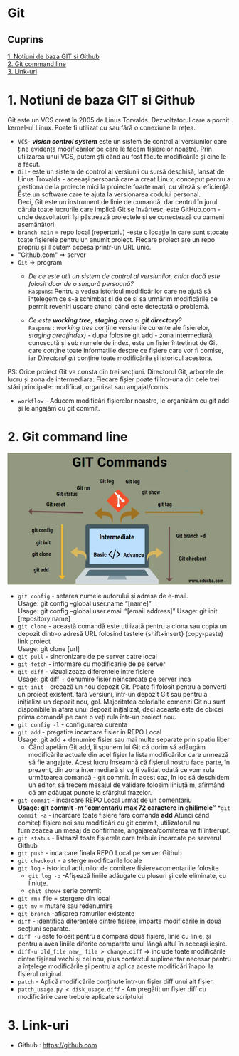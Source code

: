 # **Git** 

## Cuprins
[1. Notiuni de baza GIT si Github](#1-notiuni-de-baza-git-si-github)\
[2. Git command line](#2-git-command-line)\
[3. Link-uri](#3-link-uri)

# 1. Notiuni de baza GIT si Github
Git este un VCS creat în 2005 de Linus Torvalds. Dezvoltatorul care a pornit kernel-ul Linux. Poate fi utilizat cu sau fără o conexiune la rețea.

* `VCS`- __*vision control system*__ este un sistem de control al versiunilor care ține evidența modificărilor pe care le facem fișierelor noastre. Prin utilizarea unui VCS, putem ști când au fost făcute modificările și cine le-a făcut.
* `Git`- este un sistem de control al versiunii cu sursă deschisă, lansat de Linus Trovalds - aceeași persoană care a creat Linux, conceput pentru a gestiona de la proiecte mici la proiecte foarte mari, cu viteză și eficiență. Este un software care te ajuta la versionarea codului personal.\
Deci, Git este un instrument de linie de comandă, dar centrul în jurul căruia toate lucrurile care implică Git se învârtesc, este GitHub.com - unde dezvoltatorii își păstrează proiectele și se conectează cu oameni asemănători.
* `branch main` = repo local (repertoriu) -este o locație în care sunt stocate toate fișierele pentru un anumit proiect. Fiecare proiect are un repo propriu și îl putem accesa printr-un URL unic.
* "Github.com" => server
* `Git` => program
    * _De ce este util un sistem de control al versiunilor, chiar dacă este folosit doar de o singură persoană?_\
`Raspuns`: Pentru a vedea istoricul modificărilor care ne ajută să înțelegem ce s-a schimbat și de ce si sa urmărim modificările ce permit reveniri ușoare atunci când este detectată o problemă.

    * _Ce este ***working tree***, **staging area** si ***git directory***?_\
`Raspuns` : _working tree_ conține versiunile curente ale fișierelor, _staging area(index)_ - dupa folosire git add - zona intermediară, cunoscută și sub numele de index, este un fișier întreținut de Git care conține toate informațiile despre ce fișiere care vor fi comise, iar _Directorul git_ conține toate modificările și istoricul acestora. 

PS: Orice proiect Git va consta din trei secțiuni. Directorul Git, arborele de lucru și zona de intermediara. Fiecare fișier poate fi într-una din cele trei stări principale: modificat, organizat sau angajat/comis.
* `workflow` - Aducem modificări fișierelor noastre, le organizăm cu git add și le angajăm cu git commit.

# 2. Git command line
![schema](git-commands.png)
* `git config` - setarea numele autorului și adresa de e-mail.\
Usage: git config –global user.name “[name]”  
Usage: git config –global user.email “[email address]”
Usage: git init [repository name]
* `git clone` - această comandă este utilizată pentru a clona sau copia un depozit dintr-o adresă URL folosind tastele {shift+insert} (copy-paste) link proiect\
Usage: git clone [url]
* `git pull` - sincronizare de pe server catre local
* `git fetch` - informare cu modificarile de pe server  
* `git diff` - vizualizeaza diferentele intre fisiere\
Usage: git diff + denumire fisier neincarcate pe server inca
* `git init` - creează un nou depozit Git. Poate fi folosit pentru a converti un proiect existent, fără versiuni, într-un depozit Git sau pentru a inițializa un depozit nou, gol. Majoritatea celorlalte comenzi Git nu sunt disponibile în afara unui depozit inițializat, deci aceasta este de obicei prima comandă pe care o veți rula într-un proiect nou.
* `git config -l` - configurarea curenta
* `git add` - pregatire incarcare fisier in REPO Local\
Usage: git add + denumire fisier sau mai multe separate prin spatiu liber.
    * Când apelăm Git add, îi spunem lui Git că dorim să adăugăm modificările actuale din acel fișier la lista modificărilor care urmează să fie angajate. Acest lucru înseamnă că fișierul nostru face parte, în prezent, din zona intermediară și va fi validat odată ce vom rula următoarea comandă - git commit. În acest caz, în loc să deschidem un editor, să trecem mesajul de validare folosim liniuță m, afirmând că am adăugat puncte la sfârșitul frazelor.
* `git commit` - incarcare REPO Local urmat de un comentariu\
**Usage: git commit -m “comentariu max 72 caractere in ghilimele”**
*`git commit -a` - incarcare toate fisiere fara comanda **add**
Atunci când comiteți fișiere noi sau modificări cu git commit, utilizatorul nu furnizeazea un mesaj de confirmare, angajarea/comiterea va fi întrerupt.
* `git status` - listează toate fișierele care trebuie incarcate pe serverul Github
* `git push` - incarcare finala REPO Local pe server Github
* `git checkout` - a sterge modificarile locale
* `git log` - istoricul actiunilor de comitere fisiere+comentariile folosite
    * `git log -p` -Afișează liniile adăugate cu plusuri și cele eliminate, cu liniuțe.
    * `ghit show`+ serie commit 
* `git rm`+ file = stergere din local 
* `git mv` = mutare sau redenumire 
* `git branch` -afișarea ramurilor existente
* `diff` - identifica diferentele dintre fisiere, împarte modificările în două secțiuni separate.
* `diff -u` este folosit pentru a compara două fișiere, linie cu linie, și pentru a avea liniile diferite comparate unul lângă altul în aceeași ieșire.
* `diff-u old_file new_ file > change.diff` => include toate modificările dintre fișierul vechi și cel nou, plus contextul suplimentar necesar pentru a înțelege modificările și pentru a aplica aceste modificări înapoi la fișierul original.
* `patch` - Aplică modificările conținute într-un fișier diff unui alt fișier.
* `patch_usage.py < disk_usage.diff` - Am pregătit un fișier diff cu modificările care trebuie aplicate scriptului
  
  
# 3. Link-uri
* Github : https://github.com
  
